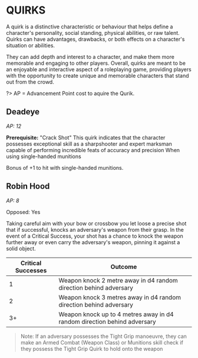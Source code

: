 # QUIRKS

A quirk is a distinctive characteristic or behaviour that helps define a character's personality, social standing, physical abilities, or raw talent. Quirks can have advantages, drawbacks, or both effects on a character's situation or abilities. 

They can add depth and interest to a character, and make them more memorable and engaging to other players. Overall, quirks are meant to be an enjoyable and interactive aspect of a roleplaying game, providing players with the opportunity to create unique and memorable characters that stand out from the crowd.

?> AP = Advancement Point cost to aquire the Qurik.


## Deadeye	
*AP: 12*

****Prerequisite:**** "Crack Shot"
This quirk indicates that the character possesses exceptional skill as a sharpshooter and expert marksman capable of performing incredible feats of accuracy and precision When using single-handed munitions 

Bonus of +1 to hit with single-handed munitions.

## Robin Hood
*AP: 8*

Opposed: Yes

Taking careful aim with your bow or crossbow you let loose a precise shot that if successful, knocks an adversary's weapon from their grasp. In the event of a Critical Success, your shot has a chance to knock the weapon further away or even carry the adversary's weapon, pinning it against a solid object.

| Critical Successes | Outcome |
| ----------- | ----------- |
| 1 | Weapon knock 2 metre away in d4 random direction behind adversary |
| 2 | Weapon knock 3 metres away in d4 random direction behind adversary |
| 3+ | Weapon knock up to 4 metres away in d4 random direction behind adversary |


> Note: If an adversary possesses the Tight Grip manoeuvre, they can make an Armed Combat (Weapon Class) or Munitions skill check if they possess the Tight Grip Quirk to hold onto the weapon